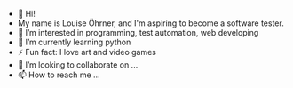 - 👋 Hi!
- My name is Louise Öhrner, and I'm aspiring to become a software tester. 
- 👀 I’m interested in programming, test automation, web developing
- 🌱 I’m currently learning python
- ⚡ Fun fact: I love art and video games
- 💞️ I’m looking to collaborate on ...
- 📫 How to reach me ...



<!---
louohr/louohr is a ✨ special ✨ repository because its `README.md` (this file) appears on your GitHub profile.
You can click the Preview link to take a look at your changes.
--->
